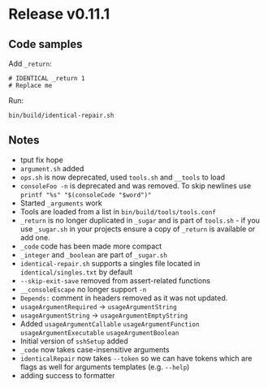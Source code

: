 # Release v0.11.1

## Code samples

Add `_return`:

    # IDENTICAL _return 1
    # Replace me

Run:

    bin/build/identical-repair.sh

## Notes

- tput fix hope
- `argument.sh` added
- `ops.sh` is now deprecated, used `tools.sh` and `__tools` to load
- `consoleFoo -n` is deprecated and was removed. To skip newlines use `printf "%s" "$(consoleCode "$word")"`
- Started `_arguments` work
- Tools are loaded from a list in `bin/build/tools/tools.conf`
- `_return` is no longer duplicated in `_sugar` and is part of `tools.sh` - if you use `_sugar.sh` in your projects ensure a copy of `_return` is available or add one.
- `_code` code has been made more compact
- `_integer` and `_boolean` are part of `_sugar.sh`
- `identical-repair.sh` supports a singles file located in `identical/singles.txt` by default
- `--skip-exit-save` removed from assert-related functions
- `__consoleEscape` no longer support `-n`
- `Depends:` comment in headers removed as it was not updated.
- `usageArgumentRequired` -> `usageArgumentString`
- `usageArgumentString` -> `usageArgumentEmptyString`
- Added `usageArgumentCallable` `usageArgumentFunction` `usageArgumentExecutable` `usageArgumentBoolean`
- Initial version of `sshSetup` added
- `_code` now takes case-insensitive arguments
- `identicalRepair` now takes `--token` so we can have tokens which are flags as well for arguments templates (e.g. `--help`)
- adding success to formatter
